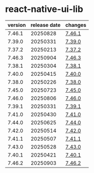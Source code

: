 # react-native-ui-lib	


|version|release date|changes|
|---|---|---|
|7.46.1|20250828|[7.46.1](./7.46.1-20250828.md)|
|7.39.0|20250331|[7.39.0](./7.39.0-20250331.md)|
|7.37.2|20250213|[7.37.2](./7.37.2-20250213.md)|
|7.46.3|20250904|[7.46.3](./7.46.3-20250904.md)|
|7.38.1|20250304|[7.38.1](./7.38.1-20250304.md)|
|7.40.0|20250415|[7.40.0](./7.40.0-20250415.md)|
|7.38.0|20250226|[7.38.0](./7.38.0-20250226.md)|
|7.45.0|20250723|[7.45.0](./7.45.0-20250723.md)|
|7.46.0|20250806|[7.46.0](./7.46.0-20250806.md)|
|7.39.1|20250331|[7.39.1](./7.39.1-20250331.md)|
|7.41.0|20250430|[7.41.0](./7.41.0-20250430.md)|
|7.44.0|20250625|[7.44.0](./7.44.0-20250625.md)|
|7.42.0|20250514|[7.42.0](./7.42.0-20250514.md)|
|7.41.1|20250507|[7.41.1](./7.41.1-20250507.md)|
|7.43.0|20250528|[7.43.0](./7.43.0-20250528.md)|
|7.40.1|20250421|[7.40.1](./7.40.1-20250421.md)|
|7.46.2|20250903|[7.46.2](./7.46.2-20250903.md)|
